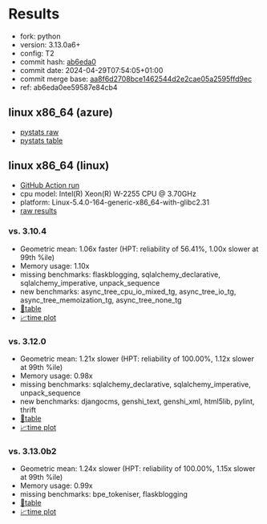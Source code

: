 # Results

- fork: python
- version: 3.13.0a6+
- config: T2
- commit hash: [ab6eda0](https://github.com/python/cpython/commit/ab6eda0)
- commit date: 2024-04-29T07:54:05+01:00
- commit merge base: [aa8f6d2708bce1462544d2e2cae05a2595ffd9ec](https://github.com/python/cpython/commit/aa8f6d2708bce1462544d2e2cae05a2595ffd9ec)
- ref: ab6eda0ee59587e84cb4

## linux x86_64 (azure)

- [pystats raw](bm-20240429-azure-x86_64-python-ab6eda0ee59587e84cb4-3.13.0a6%2B-ab6eda0-pystats.json)
- [pystats table](bm-20240429-azure-x86_64-python-ab6eda0ee59587e84cb4-3.13.0a6%2B-ab6eda0-pystats.md)

## linux x86_64 (linux)

- [GitHub Action run](https://github.com/faster-cpython/benchmarking/actions/runs/8875103345)
- cpu model: Intel(R) Xeon(R) W-2255 CPU @ 3.70GHz
- platform: Linux-5.4.0-164-generic-x86_64-with-glibc2.31
- [raw results](bm-20240429-linux-x86_64-python-ab6eda0ee59587e84cb4-3.13.0a6%2B-ab6eda0.json)

### vs. 3.10.4

- Geometric mean: 1.06x faster (HPT: reliability of 56.41%, 1.00x slower at 99th %ile)
- Memory usage: 1.10x
- missing benchmarks: flaskblogging, sqlalchemy_declarative, sqlalchemy_imperative, unpack_sequence
- new benchmarks: async_tree_cpu_io_mixed_tg, async_tree_io_tg, async_tree_memoization_tg, async_tree_none_tg
- [📄table](bm-20240429-linux-x86_64-python-ab6eda0ee59587e84cb4-3.13.0a6%2B-ab6eda0-vs-3.10.4.md)
- [📈time plot](bm-20240429-linux-x86_64-python-ab6eda0ee59587e84cb4-3.13.0a6%2B-ab6eda0-vs-3.10.4.svg)

### vs. 3.12.0

- Geometric mean: 1.21x slower (HPT: reliability of 100.00%, 1.12x slower at 99th %ile)
- Memory usage: 0.98x
- missing benchmarks: sqlalchemy_declarative, sqlalchemy_imperative, unpack_sequence
- new benchmarks: djangocms, genshi_text, genshi_xml, html5lib, pylint, thrift
- [📄table](bm-20240429-linux-x86_64-python-ab6eda0ee59587e84cb4-3.13.0a6%2B-ab6eda0-vs-3.12.0.md)
- [📈time plot](bm-20240429-linux-x86_64-python-ab6eda0ee59587e84cb4-3.13.0a6%2B-ab6eda0-vs-3.12.0.svg)

### vs. 3.13.0b2

- Geometric mean: 1.24x slower (HPT: reliability of 100.00%, 1.15x slower at 99th %ile)
- Memory usage: 0.99x
- missing benchmarks: bpe_tokeniser, flaskblogging
- [📄table](bm-20240429-linux-x86_64-python-ab6eda0ee59587e84cb4-3.13.0a6%2B-ab6eda0-vs-3.13.0b2.md)
- [📈time plot](bm-20240429-linux-x86_64-python-ab6eda0ee59587e84cb4-3.13.0a6%2B-ab6eda0-vs-3.13.0b2.svg)

